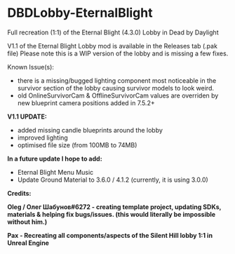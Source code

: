 # DBDLobby-EternalBlight
Full recreation (1:1) of the Eternal Blight (4.3.0) Lobby in Dead by Daylight

V1.1 of the Eternal Blight Lobby mod is available in the Releases tab (.pak file)
Please note this is a WIP version of the lobby and is missing a few fixes.

Known Issue(s):

- there is a missing/bugged lighting component most noticeable in the survivor section of the lobby causing survivor models to look weird.
- old OnlineSurvivorCam & OfflineSurvivorCam values are overriden by new blueprint camera positions added in 7.5.2+

**V1.1 UPDATE:**

- added missing candle blueprints around the lobby
- improved lighting
- optimised file size (from 100MB to 74MB)

**In a future update I hope to add:**

- Eternal Blight Menu Music
- Update Ground Material to 3.6.0 / 4.1.2 (currently, it is using 3.0.0)

**Credits:**

**Oleg / Олег Шабунов#6272 - creating template project, updating SDKs, materials & helping fix bugs/issues. (this would literally be impossible without him.)**

**Pax - Recreating all components/aspects of the Silent Hill lobby 1:1 in Unreal Engine**
